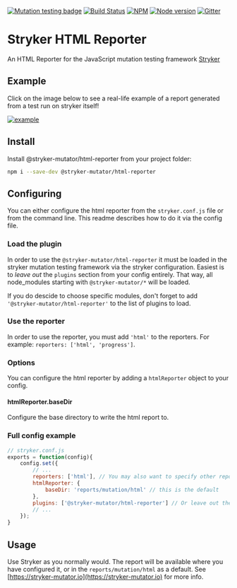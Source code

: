 [![Mutation testing badge](https://img.shields.io/endpoint?style=flat&url=https%3A%2F%2Fbadge-api.stryker-mutator.io%2Fgithub.com%2Fstryker-mutator%2Fstryker%2Fmaster%3Fmodule%3Dhtml-reporter)](https://dashboard.stryker-mutator.io/reports/github.com/stryker-mutator/stryker/master?module=html-reporter)
[![Build Status](https://github.com/stryker-mutator/stryker/workflows/CI/badge.svg)](https://github.com/stryker-mutator/stryker/actions?query=workflow%3ACI+branch%3Amaster)
[![NPM](https://img.shields.io/npm/dm/@stryker-mutator/html-reporter.svg)](https://www.npmjs.com/package/@stryker-mutator/html-reporter)
[![Node version](https://img.shields.io/node/v/@stryker-mutator/html-reporter.svg)](https://img.shields.io/node/v/@stryker-mutator/html-reporter.svg)
[![Gitter](https://badges.gitter.im/stryker-mutator/stryker.svg)](https://gitter.im/stryker-mutator/stryker?utm_source=badge&utm_medium=badge&utm_campaign=pr-badge)

# Stryker HTML Reporter

An HTML Reporter for the JavaScript mutation testing framework [Stryker](https://stryker-mutator.io)

## Example

Click on the image below to see a real-life example of a report generated from a test run on stryker itself!

[![example](https://raw.githubusercontent.com/stryker-mutator/stryker/master/packages/html-reporter/example.png)](https://stryker-mutator.io/stryker-html-reporter)

## Install

Install @stryker-mutator/html-reporter from your project folder:

```bash
npm i --save-dev @stryker-mutator/html-reporter
```

## Configuring

You can either configure the html reporter from the `stryker.conf.js` file or from the command line. This readme describes how to do it via the config file.

### Load the plugin

In order to use the `@stryker-mutator/html-reporter` it must be loaded in the stryker mutation testing framework via the stryker configuration.
Easiest is to *leave out* the `plugins` section from your config entirely. That way, all node_modules starting with `@stryker-mutator/*` will be loaded.

If you do descide to choose specific modules, don't forget to add `'@stryker-mutator/html-reporter'` to the list of plugins to load.

### Use the reporter

In order to use the reporter, you must add `'html'` to the reporters. For example: `reporters: ['html', 'progress']`.

### Options

You can configure the html reporter by adding a `htmlReporter` object to your config.

#### htmlReporter.baseDir

Configure the base directory to write the html report to.

### Full config example

```javascript
// stryker.conf.js
exports = function(config){
    config.set({
        // ...
        reporters: ['html'], // You may also want to specify other reporters
        htmlReporter: {
            baseDir: 'reports/mutation/html' // this is the default
        },
        plugins: ['@stryker-mutator/html-reporter'] // Or leave out the plugin list entirely to load all @stryker-mutator/* plugins directly
        // ...
    });
}
```

## Usage

Use Stryker as you normally would. The report will be available where you have configured it, or in the `reports/mutation/html` as a default.
See [https://stryker-mutator.io](https://stryker-mutator.io) for more info.
